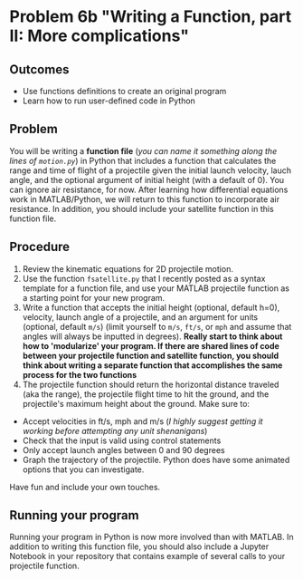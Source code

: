 # Problem 6b "Writing a Function, part II: More complications"
## Outcomes
- Use functions definitions to create an original program
- Learn how to run user-defined code in Python
## Problem 
You will be writing a **function file** (*you can name it something along the lines of `motion.py`*) in Python that includes a function that calculates the range and time of flight of a projectile given the initial launch velocity, lauch angle, and the optional argument of initial height (with a default of 0). You can ignore air resistance, for now. After learning how differential equations work in MATLAB/Python, we will return to this function to incorporate air resistance. In addition, you should include your satellite function in this function file.
## Procedure
1.  Review the kinematic equations for 2D projectile motion.
1.  Use the function `fsatellite.py` that I recently posted as a syntax template for a function file, and use your MATLAB projectile function as a starting point for your new program. 
1.  Write a function that accepts the initial height (optional, default h=0), velocity, launch angle of a projectile, and an argument for units (optional, default `m/s`) (limit yourself to `m/s`, `ft/s`, or `mph` and assume that angles will always be inputted in degrees). **Really start to think about how to 'modularize' your program. If there are shared lines of code between your projectile function and satellite function, you should think about writing a separate function that accomplishes the same process for the two functions**
1. The projectile function should return the horizontal distance traveled (aka the range), the projectile flight time to hit the ground, and the projectile's maximum height about the ground. Make sure to:
 * Accept velocities in ft/s, mph and m/s (*I highly suggest getting it working before attempting any unit shenanigans*)
 * Check that the input is valid using control statements
 * Only accept launch angles between 0 and 90 degrees
 * Graph the trajectory of the projectile. Python does have some animated options that you can investigate.
 
 Have fun and include your own touches.
## Running your program
Running your program in Python is now more involved than with MATLAB. In addition to writing this function file, you should also include a Jupyter Notebook in your repository that contains example of several calls to your projectile function.



